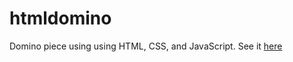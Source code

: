# htmldomino
Domino piece using using HTML, CSS, and JavaScript. See it <a href="http://snatesan.github.io/htmldomino/">here</a>
